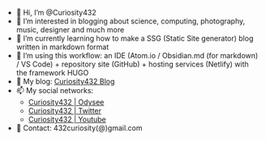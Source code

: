 - 👋 Hi, I’m @Curiosity432
- 👀 I’m interested in blogging about science, computing, photography, music, designer and much more
- 🌱 I’m currently learning how to make a SSG (Static Site generator) blog written in markdown format
- 💞️ I’m using this workflow: an IDE (Atom.io / Obsidian.md (for markdown) / VS Code) + repository site (GitHub) + hosting services (Netlify) with the framework HUGO
- 🔖 My blog: [Curiosity432 Blog](https://curiosity432.netlify.app)
- 📫 My social networks: 
  - [Curiosity432 | Odysee](https://odysee.com/@curiosity432:d)
  - [Curiosity432 | Twitter](https://twitter.com/curiosity432)
  - [Curiosity432 | Youtube](https://www.youtube.com/channel/UCwfBPILhdtGY-JoANIjQg7A)
- 📝 Contact: 432curiosity(@)gmail.com

<!---
Curiosity432/Curiosity432 is a ✨ special ✨ repository because its `README.md` (this file) appears on your GitHub profile.
You can click the Preview link to take a look at your changes.
--->
